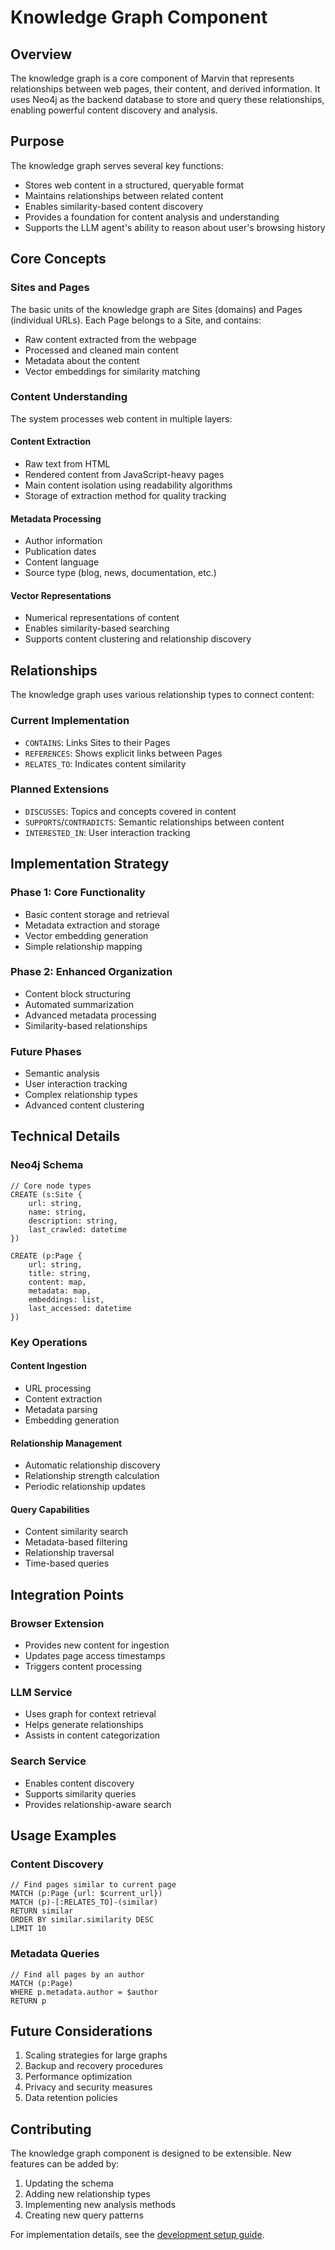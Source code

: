# Knowledge Graph Component

## Overview
The knowledge graph is a core component of Marvin that represents relationships between web pages, their content, and derived information. It uses Neo4j as the backend database to store and query these relationships, enabling powerful content discovery and analysis.

## Purpose
The knowledge graph serves several key functions:
- Stores web content in a structured, queryable format
- Maintains relationships between related content
- Enables similarity-based content discovery
- Provides a foundation for content analysis and understanding
- Supports the LLM agent's ability to reason about user's browsing history

## Core Concepts

### Sites and Pages
The basic units of the knowledge graph are Sites (domains) and Pages (individual URLs). Each Page belongs to a Site, and contains:
- Raw content extracted from the webpage
- Processed and cleaned main content
- Metadata about the content
- Vector embeddings for similarity matching

### Content Understanding
The system processes web content in multiple layers:

#### Content Extraction
   - Raw text from HTML
   - Rendered content from JavaScript-heavy pages
   - Main content isolation using readability algorithms
   - Storage of extraction method for quality tracking

#### Metadata Processing
   - Author information
   - Publication dates
   - Content language
   - Source type (blog, news, documentation, etc.)

#### Vector Representations
   - Numerical representations of content
   - Enables similarity-based searching
   - Supports content clustering and relationship discovery

## Relationships
The knowledge graph uses various relationship types to connect content:

### Current Implementation
- `CONTAINS`: Links Sites to their Pages
- `REFERENCES`: Shows explicit links between Pages
- `RELATES_TO`: Indicates content similarity

### Planned Extensions
- `DISCUSSES`: Topics and concepts covered in content
- `SUPPORTS`/`CONTRADICTS`: Semantic relationships between content
- `INTERESTED_IN`: User interaction tracking

## Implementation Strategy

### Phase 1: Core Functionality
- Basic content storage and retrieval
- Metadata extraction and storage
- Vector embedding generation
- Simple relationship mapping

### Phase 2: Enhanced Organization
- Content block structuring
- Automated summarization
- Advanced metadata processing
- Similarity-based relationships

### Future Phases
- Semantic analysis
- User interaction tracking
- Complex relationship types
- Advanced content clustering

## Technical Details

### Neo4j Schema
```cypher
// Core node types
CREATE (s:Site {
    url: string,
    name: string,
    description: string,
    last_crawled: datetime
})

CREATE (p:Page {
    url: string,
    title: string,
    content: map,
    metadata: map,
    embeddings: list,
    last_accessed: datetime
})
```

### Key Operations
#### Content Ingestion
   - URL processing
   - Content extraction
   - Metadata parsing
   - Embedding generation

#### Relationship Management
   - Automatic relationship discovery
   - Relationship strength calculation
   - Periodic relationship updates

#### Query Capabilities
   - Content similarity search
   - Metadata-based filtering
   - Relationship traversal
   - Time-based queries

## Integration Points

### Browser Extension
- Provides new content for ingestion
- Updates page access timestamps
- Triggers content processing

### LLM Service
- Uses graph for context retrieval
- Helps generate relationships
- Assists in content categorization

### Search Service
- Enables content discovery
- Supports similarity queries
- Provides relationship-aware search

## Usage Examples

### Content Discovery
```cypher
// Find pages similar to current page
MATCH (p:Page {url: $current_url})
MATCH (p)-[:RELATES_TO]-(similar)
RETURN similar
ORDER BY similar.similarity DESC
LIMIT 10
```

### Metadata Queries
```cypher
// Find all pages by an author
MATCH (p:Page)
WHERE p.metadata.author = $author
RETURN p
```

## Future Considerations
1. Scaling strategies for large graphs
2. Backup and recovery procedures
3. Performance optimization
4. Privacy and security measures
5. Data retention policies

## Contributing
The knowledge graph component is designed to be extensible. New features can be added by:
1. Updating the schema
2. Adding new relationship types
3. Implementing new analysis methods
4. Creating new query patterns

For implementation details, see the [development setup guide](../../development/setup.md).